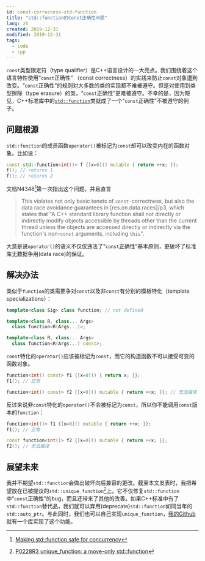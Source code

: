 ```yaml
---
id: const-correcness-std-function
title: "std::function的Const正确性问题"
lang: zh
created: 2019-12-31
modified: 2019-12-31
tags:
  - code
  - cpp
---
```


`const`类型限定符（type qualifier）是C++语言设计的一大亮点。我们围绕着这个语言特性使用“`const`正确性” （const correctness）的实践来防止`const`对象遭到改变。“`const`正确性”的规则对大多数的类的实现都不难被遵守。但是对使用到类型擦除（type erasure）的类，“`const`正确性”更难被遵守。不幸的是，因为短见，C++标准库中的[`std::function`](https://zh.cppreference.com/w/cpp/utility/functional/function)类就成了一个“`const`正确性”不被遵守的例子。

## 问题根源

`std::function`的成员函数`operator()`被标记为`const`却可以改变内在的函数对象。比如说：

```cpp
const std::function<int()> f {[x=0]() mutable { return ++x; }};
f(); // returns 1
f(); // returns 2
```

文档N4348[^1]第一次指出这个问题。并且直言

> This violates not only basic tenets of `const-`correctness, but also the data race avoidance guarantees in [res.on.data.races]/p3, which states that "A C++ standard library function shall not directly or indirectly modify objects accessible by threads other than the current thread unless the objects are accessed directly or indirectly via the function's non-`const` arguments, including `this`".

[^1]: [Making std::function safe for concurrency](http://www.open-std.org/jtc1/sc22/wg21/docs/papers/2015/n4348.html)

大意是说`operator()`的语义不仅仅违法了“`const`正确性”基本原则，更破坏了标准库无数据争用(data race)的保证。

## 解决办法

类似于`function`的类需要争对`const`以及非`const`有分别的模板特化（template specializations）：

```cpp
template<class Sig> class function; // not defined

template<class R, class... Args>
  class function<R(Args...)>;

template<class R, class... Args>
  class function<R(Args...) const>;
```

`const`特化的`operator()`应该被标记为`const`，而它的构造函数不可以接受可变的函数对象。

```cpp
function<int() const> f1 {[x=0]() { return x; }};
f1(); // 正常

function<int() const> f2 {[x=0]() mutable { return ++x; }}; // 无法编译
```

反过来说非`const`特化的`operator()`不会被标记为`const`，所以你不能调用`const`版本的`function`：

```cpp
function<int()> f1 {[x=0]() mutable { return ++x; }};
f1(); // 正常

const function<int()> f2 {[x=0]() mutable { return ++x; }};
f2(); // 无法编译
```

## 展望未来

我并不期望`std::function`会做出破坏向后兼容的更改。截至本文发表时，我把希望放在已被提议的`std::unique_function`[^2]上。它不仅修复`std::function`中“`const`正确性”的bug，而且还带来了其他的改善。如果C++标准中有了`std::function`替代品，我们就可以弃用(deprecate)`std::function`如同当年的`std::auto_ptr`。与此同时，我们也可以自己实现`unique_function`，[我的Github](https://github.com/Beyond-Engine/functions)就有一个库实现了这个功能。

[^2]: [P0228R3 unique_function: a move-only std::function](http://www.open-std.org/jtc1/sc22/wg21/docs/papers/2019/p0228r3.html)
